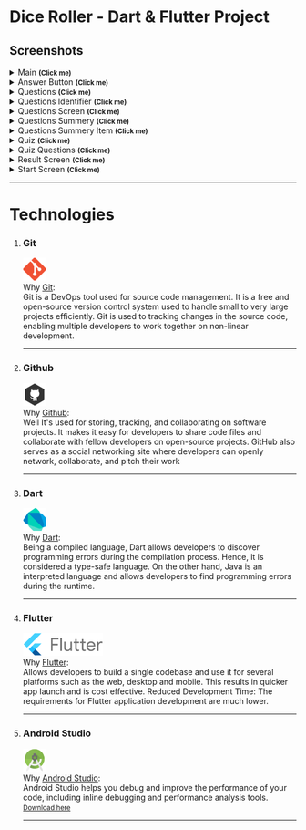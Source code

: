 # Dice Roller - Dart & Flutter Project
<h2>Screenshots</h2>
  <details>
      <summary>Main <small><strong>(Click me)</strong></small></summary>
      <img src="./assets/images/screenshots/main.png"><br>
  </details>
  <details>
      <summary>Answer Button <small><strong>(Click me)</strong></small></summary>
      <img src="./assets/images/screenshots/answer_button/answer_button.png"><br>
  </details>
  <details>
      <summary>Questions <small><strong>(Click me)</strong></small></summary>
      <img src="./assets/images/screenshots/questions/questions_p1.png"><br>
      <img src="./assets/images/screenshots/questions/questions_p2.png"><br>
  </details>
  <details>
      <summary>Questions Identifier <small><strong>(Click me)</strong></small></summary>
      <img src="./assets/images/screenshots/questions_identifier/questions_identifier.png"><br>
  </details>
  <details>
      <summary>Questions Screen <small><strong>(Click me)</strong></small></summary>
      <img src="./assets/images/screenshots/questions_screen/questions_screen_p1.png"><br>
      <img src="./assets/images/screenshots/questions_screen/questions_screen_p2.png"><br>
  </details>
  <details>
      <summary>Questions Summery <small><strong>(Click me)</strong></small></summary>
      <img src="./assets/images/screenshots/questions_summery/questions_summery.png"><br>
  </details>
  <details>
      <summary>Questions Summery Item <small><strong>(Click me)</strong></small></summary>
      <img src="./assets/images/screenshots/questions_summery_item/questions_summery_item_p1.png"><br>
      <img src="./assets/images/screenshots/questions_summery_item/questions_summery_item_p2.png"><br>
  </details>
  <details>
      <summary>Quiz <small><strong>(Click me)</strong></small></summary>
      <img src="./assets/images/screenshots/quiz/quiz_p1.png"><br>
      <img src="./assets/images/screenshots/quiz/quiz_p2.png"><br>
  </details>
  <details>
      <summary>Quiz Questions <small><strong>(Click me)</strong></small></summary>
      <img src="./assets/images/screenshots/quiz_questions/quiz_questions.png"><br>
  </details>
  <details>
      <summary>Result Screen <small><strong>(Click me)</strong></small></summary>
      <img src="./assets/images/screenshots/results_screen/results_screen_p1.png"><br>
      <img src="./assets/images/screenshots/results_screen/results_screen_p2.png"><br>
  </details>
  <details>
      <summary>Start Screen <small><strong>(Click me)</strong></small></summary>
      <img src="./assets/images/screenshots/start_screen/start_screen.png"><br>
      <img src="#"><br>
  </details><hr>
<h1>Technologies</h1>
<ol>
    <li>
        <h3>Git</h3><p>
        <img src="assets/images/icons/git.png" width="40px" height="40x"><br>
        Why <a href="https://git-scm.com/" target="_blank">Git</a>:<br>
        Git is a DevOps tool used for source code management. It is a free and open-source version control system used to handle small to very large projects efficiently. Git is used to tracking changes in the source code, enabling multiple developers to work together on non-linear development.
        </p><hr>
    </li>
    <li>
        <h3>Github</h3><p>
        <img src="assets/images/icons/github.png" width="40px" height="40x"><br>
        Why <a href="https://github.com/" target="_blank">Github</a>:<br>
        Well It's used for storing, tracking, and collaborating on software projects. It makes it easy for developers to share code files and collaborate with fellow developers on open-source projects. GitHub also serves as a social networking site where developers can openly network, collaborate, and pitch their work 
        </p><hr>
    </li>
    <li>
        <h3>Dart</h3><p>
        <img src="assets/images/icons/dart.png" width="40" height="40"><br>
        Why <a href="https://dart.dev/" target="_blank">Dart</a>:<br>
        Being a compiled language, Dart allows developers to discover programming errors during the compilation process. 
        Hence, it is considered a type-safe language. 
        On the other hand, 
        Java is an interpreted language and allows developers to find programming errors during the runtime.
        </p><hr>
    </li>
    <li>
        <h3>Flutter</h3><p>
        <img src="assets/images/icons/flutter.png" width="140px" height="40x"><br>
        Why <a href="https://docs.flutter.dev/" target="_blank">Flutter</a>:<br>Allows developers to build a single codebase and use it for several platforms such as the web, desktop and mobile. This results in quicker app launch and is cost effective. Reduced Development Time: The requirements for Flutter application development are much lower.<br>
        </p><hr>
    </li>
        <li>
        <h3>Android Studio</h3><p>
        <img src="assets/images/icons/androidstudio.png" width="40px" height="40x"><br>
        Why <a href="https://docs.flutter.dev/" target="_blank">Android Studio</a>:<br>Android Studio helps you debug and improve the performance of your code, including inline debugging and performance analysis tools.<br>
        <small><a href="https://developer.android.com/studio" target="_blank">Download here</a></small>
        </p><hr>
    </li>
</ol>